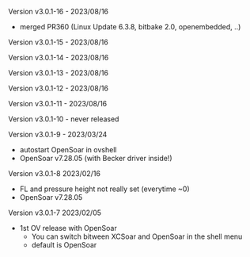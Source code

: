 Version v3.0.1-16 - 2023/08/16

* merged PR360 (Linux Update 6.3.8, bitbake 2.0, openembedded, ..)

Version v3.0.1-15 - 2023/08/16

Version v3.0.1-14 - 2023/08/16

Version v3.0.1-13 - 2023/08/16

Version v3.0.1-12 - 2023/08/16

Version v3.0.1-11 - 2023/08/16 

Version v3.0.1-10 - never released 

Version v3.0.1-9 - 2023/03/24
* autostart OpenSoar in ovshell
* OpenSoar v7.28.05 (with Becker driver inside!)

Version v3.0.1-8  2023/02/16
* FL and pressure height not really set (everytime ~0)
* OpenSoar v7.28.05

Version v3.0.1-7 2023/02/05
 
* 1st OV release with OpenSoar
    * You can switch bitween XCSoar and OpenSoar in the shell menu
    * default is OpenSoar
